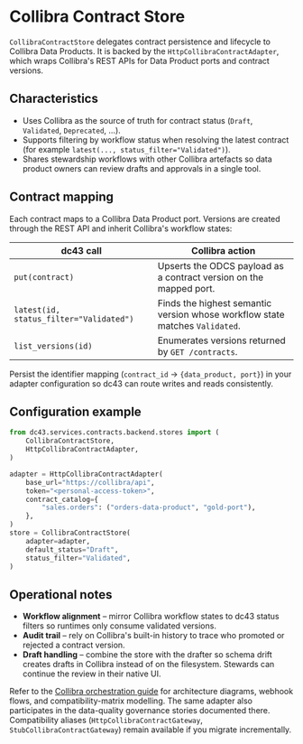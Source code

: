 # Collibra Contract Store

`CollibraContractStore` delegates contract persistence and lifecycle to
Collibra Data Products. It is backed by the
`HttpCollibraContractAdapter`, which wraps Collibra's REST APIs for Data
Product ports and contract versions.

## Characteristics

* Uses Collibra as the source of truth for contract status (`Draft`,
  `Validated`, `Deprecated`, …).
* Supports filtering by workflow status when resolving the latest
  contract (for example `latest(..., status_filter="Validated")`).
* Shares stewardship workflows with other Collibra artefacts so data
  product owners can review drafts and approvals in a single tool.

## Contract mapping

Each contract maps to a Collibra Data Product port. Versions are created through
the REST API and inherit Collibra's workflow states:

| dc43 call | Collibra action |
| --- | --- |
| `put(contract)` | Upserts the ODCS payload as a contract version on the mapped port. |
| `latest(id, status_filter="Validated")` | Finds the highest semantic version whose workflow state matches `Validated`. |
| `list_versions(id)` | Enumerates versions returned by `GET /contracts`. |

Persist the identifier mapping (`contract_id` → `{data_product, port}`) in your
adapter configuration so dc43 can route writes and reads consistently.

## Configuration example

```python
from dc43.services.contracts.backend.stores import (
    CollibraContractStore,
    HttpCollibraContractAdapter,
)

adapter = HttpCollibraContractAdapter(
    base_url="https://collibra/api",
    token="<personal-access-token>",
    contract_catalog={
        "sales.orders": ("orders-data-product", "gold-port"),
    },
)
store = CollibraContractStore(
    adapter=adapter,
    default_status="Draft",
    status_filter="Validated",
)
```

## Operational notes

* **Workflow alignment** – mirror Collibra workflow states to dc43 status
  filters so runtimes only consume validated versions.
* **Audit trail** – rely on Collibra's built-in history to trace who promoted or
  rejected a contract version.
* **Draft handling** – combine the store with the drafter so schema drift creates
  drafts in Collibra instead of on the filesystem. Stewards can continue the
  review in their native UI.

Refer to the [Collibra orchestration guide](../data-quality-governance/collibra.md)
for architecture diagrams, webhook flows, and compatibility-matrix modelling.
The same adapter also participates in the data-quality governance stories
documented there. Compatibility aliases (`HttpCollibraContractGateway`,
`StubCollibraContractGateway`) remain available if you migrate incrementally.
